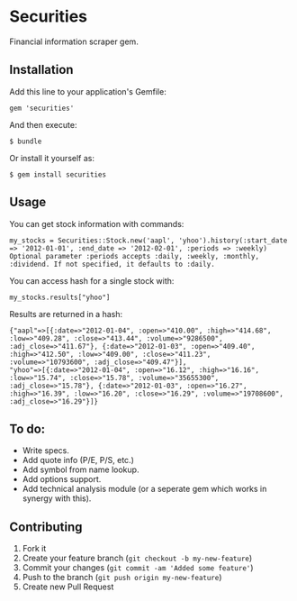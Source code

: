 # Securities

Financial information scraper gem.

## Installation

Add this line to your application's Gemfile:

    gem 'securities'

And then execute:

    $ bundle

Or install it yourself as:

    $ gem install securities

## Usage

You can get stock information with commands:

	my_stocks = Securities::Stock.new('aapl', 'yhoo').history(:start_date => '2012-01-01', :end_date => '2012-02-01', :periods => :weekly)
	Optional parameter :periods accepts :daily, :weekly, :monthly, :dividend. If not specified, it defaults to :daily.

You can access hash for a single stock with:

	my_stocks.results["yhoo"]

Results are returned in a hash:

	{"aapl"=>[{:date=>"2012-01-04", :open=>"410.00", :high=>"414.68", :low=>"409.28", :close=>"413.44", :volume=>"9286500", :adj_close=>"411.67"}, {:date=>"2012-01-03", :open=>"409.40", :high=>"412.50", :low=>"409.00", :close=>"411.23", :volume=>"10793600", :adj_close=>"409.47"}], 
	"yhoo"=>[{:date=>"2012-01-04", :open=>"16.12", :high=>"16.16", :low=>"15.74", :close=>"15.78", :volume=>"35655300", :adj_close=>"15.78"}, {:date=>"2012-01-03", :open=>"16.27", :high=>"16.39", :low=>"16.20", :close=>"16.29", :volume=>"19708600", :adj_close=>"16.29"}]}

## To do:

* Write specs.
* Add quote info (P/E, P/S, etc.)
* Add symbol from name lookup.
* Add options support.
* Add technical analysis module (or a seperate gem which works in synergy with this).

## Contributing

1. Fork it
2. Create your feature branch (`git checkout -b my-new-feature`)
3. Commit your changes (`git commit -am 'Added some feature'`)
4. Push to the branch (`git push origin my-new-feature`)
5. Create new Pull Request
